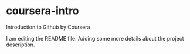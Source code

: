 # coursera-intro
Introduction to Github by Coursera

I am editing the README file. Adding some more details about the project description.
